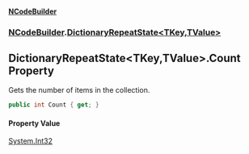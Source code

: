 #### [NCodeBuilder](index.md 'index')
### [NCodeBuilder](NCodeBuilder.md 'NCodeBuilder').[DictionaryRepeatState&lt;TKey,TValue&gt;](NCodeBuilder.DictionaryRepeatState_TKey,TValue_.md 'NCodeBuilder.DictionaryRepeatState<TKey,TValue>')

## DictionaryRepeatState<TKey,TValue>.Count Property

Gets the number of items in the collection.

```csharp
public int Count { get; }
```

#### Property Value
[System.Int32](https://docs.microsoft.com/en-us/dotnet/api/System.Int32 'System.Int32')